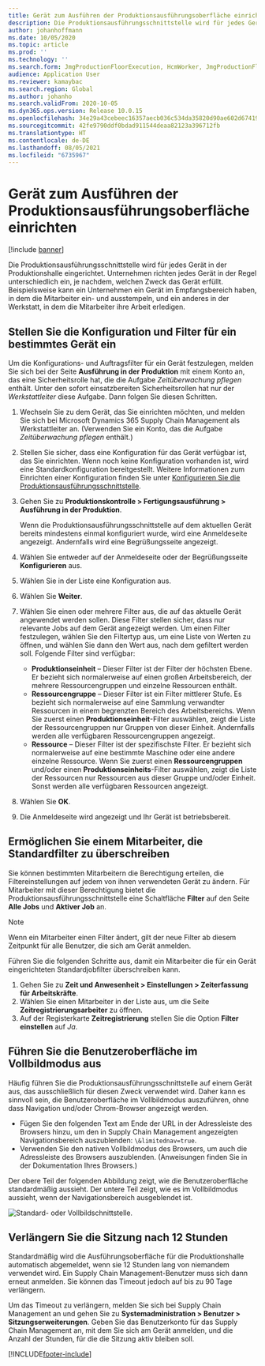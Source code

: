 ```yaml
---
title: Gerät zum Ausführen der Produktionsausführungsoberfläche einrichten
description: Die Produktionsausführungsschnittstelle wird für jedes Gerät in der Produktionshalle eingerichtet. Unternehmen richten jedes Gerät in der Regel unterschiedlich ein, je nachdem, welchen Zweck das Gerät erfüllt. Beispielsweise kann ein Unternehmen ein Gerät im Empfangsbereich haben, in dem die Mitarbeiter ein- und ausstempeln, und ein anderes in der Werkstatt, in dem die Mitarbeiter ihre Arbeit erledigen.
author: johanhoffmann
ms.date: 10/05/2020
ms.topic: article
ms.prod: ''
ms.technology: ''
ms.search.form: JmgProductionFloorExecution, HcmWorker, JmgProductionFloorExecutionDeviceConfiguration
audience: Application User
ms.reviewer: kamaybac
ms.search.region: Global
ms.author: johanho
ms.search.validFrom: 2020-10-05
ms.dyn365.ops.version: Release 10.0.15
ms.openlocfilehash: 34e29a43cebeec16357aecb036c534da35820d90ae602d67419a9606afc542ee
ms.sourcegitcommit: 42fe9790ddf0bdad911544deaa82123a396712fb
ms.translationtype: HT
ms.contentlocale: de-DE
ms.lasthandoff: 08/05/2021
ms.locfileid: "6735967"
---
```

# <a name="set-up-a-device-to-run-the-production-floor-execution-interface"></a>Gerät zum Ausführen der Produktionsausführungsoberfläche einrichten

[!include [banner](../includes/banner.md)]

Die Produktionsausführungsschnittstelle wird für jedes Gerät in der Produktionshalle eingerichtet. Unternehmen richten jedes Gerät in der Regel unterschiedlich ein, je nachdem, welchen Zweck das Gerät erfüllt. Beispielsweise kann ein Unternehmen ein Gerät im Empfangsbereich haben, in dem die Mitarbeiter ein- und ausstempeln, und ein anderes in der Werkstatt, in dem die Mitarbeiter ihre Arbeit erledigen.

## <a name="set-the-configuration-and-filters-for-a-specific-device"></a>Stellen Sie die Konfiguration und Filter für ein bestimmtes Gerät ein

Um die Konfigurations- und Auftragsfilter für ein Gerät festzulegen, melden Sie sich bei der Seite **Ausführung in der Produktion** mit einem Konto an, das eine Sicherheitsrolle hat, die die Aufgabe *Zeitüberwachung pflegen* enthält. Unter den sofort einsatzbereiten Sicherheitsrollen hat nur der *Werkstattleiter* diese Aufgabe. Dann folgen Sie diesen Schritten.

1. Wechseln Sie zu dem Gerät, das Sie einrichten möchten, und melden Sie sich bei Microsoft Dynamics 365 Supply Chain Management als Werkstattleiter an. (Verwenden Sie ein Konto, das die Aufgabe *Zeitüberwachung pflegen* enthält.)
1. Stellen Sie sicher, dass eine Konfiguration für das Gerät verfügbar ist, das Sie einrichten. Wenn noch keine Konfiguration vorhanden ist, wird eine Standardkonfiguration bereitgestellt. Weitere Informationen zum Einrichten einer Konfiguration finden Sie unter [Konfigurieren Sie die Produktionsausführungsschnittstelle](production-floor-execution-configure.md).
1. Gehen Sie zu **Produktionskontrolle \> Fertigungsausführung \> Ausführung in der Produktion**.

    Wenn die Produktionsausführungsschnittstelle auf dem aktuellen Gerät bereits mindestens einmal konfiguriert wurde, wird eine Anmeldeseite angezeigt. Andernfalls wird eine Begrüßungsseite angezeigt.

1. Wählen Sie entweder auf der Anmeldeseite oder der Begrüßungsseite **Konfigurieren** aus.
1. Wählen Sie in der Liste eine Konfiguration aus.
1. Wählen Sie **Weiter**.
1. Wählen Sie einen oder mehrere Filter aus, die auf das aktuelle Gerät angewendet werden sollen. Diese Filter stellen sicher, dass nur relevante Jobs auf dem Gerät angezeigt werden. Um einen Filter festzulegen, wählen Sie den Filtertyp aus, um eine Liste von Werten zu öffnen, und wählen Sie dann den Wert aus, nach dem gefiltert werden soll. Folgende Filter sind verfügbar:

    - **Produktionseinheit** – Dieser Filter ist der Filter der höchsten Ebene. Er bezieht sich normalerweise auf einen großen Arbeitsbereich, der mehrere Ressourcengruppen und einzelne Ressourcen enthält.
    - **Ressourcengruppe** – Dieser Filter ist ein Filter mittlerer Stufe. Es bezieht sich normalerweise auf eine Sammlung verwandter Ressourcen in einem begrenzten Bereich des Arbeitsbereichs. Wenn Sie zuerst einen **Produktionseinheit**-Filter auswählen, zeigt die Liste der Ressourcengruppen nur Gruppen von dieser Einheit. Andernfalls werden alle verfügbaren Ressourcengruppen angezeigt.
    - **Ressource** – Dieser Filter ist der spezifischste Filter. Er bezieht sich normalerweise auf eine bestimmte Maschine oder eine andere einzelne Ressource. Wenn Sie zuerst einen **Ressourcengruppen** und/oder einen **Produktionseinheits**-Filter auswählen, zeigt die Liste der Ressourcen nur Ressourcen aus dieser Gruppe und/oder Einheit. Sonst werden alle verfügbaren Ressourcen angezeigt.

1. Wählen Sie **OK**.
1. Die Anmeldeseite wird angezeigt und Ihr Gerät ist betriebsbereit.

## <a name="allow-a-worker-to-override-the-default-filters"></a>Ermöglichen Sie einem Mitarbeiter, die Standardfilter zu überschreiben

Sie können bestimmten Mitarbeitern die Berechtigung erteilen, die Filtereinstellungen auf jedem von ihnen verwendeten Gerät zu ändern. Für Mitarbeiter mit dieser Berechtigung bietet die Produktionsausführungsschnittstelle eine Schaltfläche **Filter** auf den Seite **Alle Jobs** und **Aktiver Job** an.

> [!NOTE]
> Wenn ein Mitarbeiter einen Filter ändert, gilt der neue Filter ab diesem Zeitpunkt für alle Benutzer, die sich am Gerät anmelden.

Führen Sie die folgenden Schritte aus, damit ein Mitarbeiter die für ein Gerät eingerichteten Standardjobfilter überschreiben kann.

1. Gehen Sie zu **Zeit und Anwesenheit \> Einstellungen \> Zeiterfassung für Arbeitskräfte**.
1. Wählen Sie einen Mitarbeiter in der Liste aus, um die Seite **Zeitregistrierungsarbeiter** zu öffnen.
1. Auf der Registerkarte **Zeitregistrierung** stellen Sie die Option **Filter einstellen** auf *Ja*.

## <a name="run-the-interface-in-full-screen-mode"></a>Führen Sie die Benutzeroberfläche im Vollbildmodus aus

Häufig führen Sie die Produktionsausführungsschnittstelle auf einem Gerät aus, das ausschließlich für diesen Zweck verwendet wird. Daher kann es sinnvoll sein, die Benutzeroberfläche im Vollbildmodus auszuführen, ohne dass Navigation und/oder Chrom-Browser angezeigt werden.

- Fügen Sie den folgenden Text am Ende der URL in der Adressleiste des Browsers hinzu, um den in Supply Chain Management angezeigten Navigationsbereich auszublenden: `\&limitednav=true`.
- Verwenden Sie den nativen Vollbildmodus des Browsers, um auch die Adressleiste des Browsers auszublenden. (Anweisungen finden Sie in der Dokumentation Ihres Browsers.)

Der obere Teil der folgenden Abbildung zeigt, wie die Benutzeroberfläche standardmäßig aussieht. Der untere Teil zeigt, wie es im Vollbildmodus aussieht, wenn der Navigationsbereich ausgeblendet ist.

![Standard- oder Vollbildschnittstelle.](media/pfei-full-screen.png "Standard- oder Vollbildschnittstelle")

## <a name="extend-the-session-past-12-hours"></a>Verlängern Sie die Sitzung nach 12 Stunden

Standardmäßig wird die Ausführungsoberfläche für die Produktionshalle automatisch abgemeldet, wenn sie 12 Stunden lang von niemandem verwendet wird. Ein Supply Chain Management-Benutzer muss sich dann erneut anmelden. Sie können das Timeout jedoch auf bis zu 90 Tage verlängern.

Um das Timeout zu verlängern, melden Sie sich bei Supply Chain Management an und gehen Sie zu **Systemadministration \> Benutzer \> Sitzungserweiterungen**. Geben Sie das Benutzerkonto für das Supply Chain Management an, mit dem Sie sich am Gerät anmelden, und die Anzahl der Stunden, für die die Sitzung aktiv bleiben soll.


[!INCLUDE[footer-include](../../includes/footer-banner.md)]